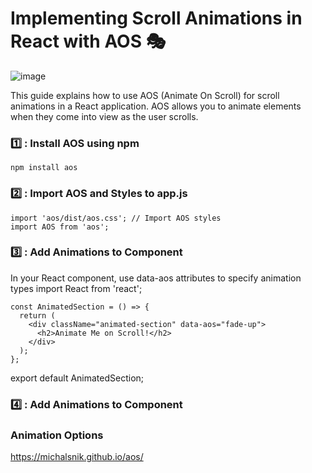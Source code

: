 # Implementing Scroll Animations in React with AOS 🎭

![image](https://github.com/user-attachments/assets/52c7719f-7dd9-44da-88ab-97124ea926bf)


This guide explains how to use AOS (Animate On Scroll) for scroll animations in a React application. AOS allows you to animate elements when they come into view as the user scrolls.

### 1️⃣ : Install AOS using npm
    npm install aos

### 2️⃣ : Import AOS and Styles to app.js
    import 'aos/dist/aos.css'; // Import AOS styles
    import AOS from 'aos';

### 3️⃣ : Add Animations to Component
In your React component, use data-aos attributes to specify animation types 
 import React from 'react';

    const AnimatedSection = () => {
      return (
        <div className="animated-section" data-aos="fade-up">
          <h2>Animate Me on Scroll!</h2>
        </div>
      );
    };
    
export default AnimatedSection;


### 4️⃣ : Add Animations to Component
### Animation Options
https://michalsnik.github.io/aos/
